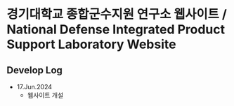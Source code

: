 # 경기대학교 종합군수지원 연구소 웹사이트 / National Defense Integrated Product Support Laboratory Website

## Develop Log
* 17.Jun.2024
  * 웹사이트 개설
